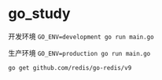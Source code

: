 # go_study

开发环境 `GO_ENV=development go run main.go`

生产环境 `GO_ENV=production go run main.go`

`go get github.com/redis/go-redis/v9`